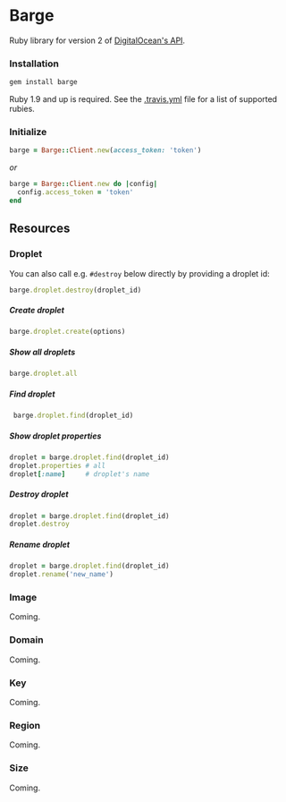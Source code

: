 Barge
=====

Ruby library for version 2 of
[DigitalOcean's API](https://developers.digitalocean.com/).

### Installation

``` sh
gem install barge
```

Ruby 1.9 and up is required. See the
[.travis.yml](https://github.com/blom/barge/blob/master/.travis.yml) file for
a list of supported rubies.

### Initialize

``` ruby
barge = Barge::Client.new(access_token: 'token')
```

*or*

``` ruby
barge = Barge::Client.new do |config|
  config.access_token = 'token'
end
```

Resources
---------

### Droplet

You can also call e.g. `#destroy` below directly by providing a droplet id:

``` ruby
barge.droplet.destroy(droplet_id)
```

##### Create droplet

``` ruby
barge.droplet.create(options)
```

##### Show all droplets

``` ruby
barge.droplet.all
```

##### Find droplet

``` ruby
 barge.droplet.find(droplet_id)
```

##### Show droplet properties

``` ruby
droplet = barge.droplet.find(droplet_id)
droplet.properties # all
droplet[:name]     # droplet's name
```

##### Destroy droplet

``` ruby
droplet = barge.droplet.find(droplet_id)
droplet.destroy
```

##### Rename droplet

``` ruby
droplet = barge.droplet.find(droplet_id)
droplet.rename('new_name')
```

### Image

Coming.

### Domain

Coming.

### Key

Coming.

### Region

Coming.

### Size

Coming.
